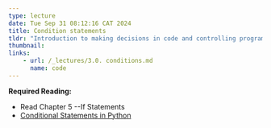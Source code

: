 ```yaml
---
type: lecture
date: Tue Sep 31 08:12:16 CAT 2024
title: Condition statements
tldr: "Introduction to making decisions in code and controlling program execution. Students learn how to create programs that can respond to different conditions and repeat actions."
thumbnail: 
links: 
    - url: /_lectures/3.0. conditions.md
      name: code
---
```

**Required Reading:**
- Read Chapter 5 --If Statements
- [Conditional Statements in Python](https://realpython.com/python-conditional-statements/)




